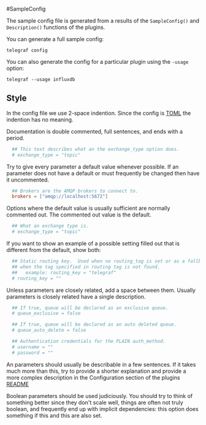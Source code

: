 #SampleConfig

The sample config file is generated from a results of the `SampleConfig()` and
`Description()` functions of the plugins.

You can generate a full sample
config:
```
telegraf config
```

You can also generate the config for a particular plugin using the `-usage`
option:
```
telegraf --usage influxdb
```

## Style

In the config file we use 2-space indention.  Since the config is
[TOML](https://github.com/toml-lang/toml) the indention has no meaning.

Documentation is double commented, full sentences, and ends with a period.
```toml
  ## This text describes what an the exchange_type option does.
  # exchange_type = "topic"
```

Try to give every parameter a default value whenever possible.  If an
parameter does not have a default or must frequently be changed then have it
uncommented.
```toml
  ## Brokers are the AMQP brokers to connect to.
  brokers = ["amqp://localhost:5672"]
```


Options where the default value is usually sufficient are normally commented
out.  The commented out value is the default.
```toml
  ## What an exchange type is.
  # exchange_type = "topic"
```

If you want to show an example of a possible setting filled out that is
different from the default, show both:
```toml
  ## Static routing key.  Used when no routing_tag is set or as a fallback
  ## when the tag specified in routing tag is not found.
  ##   example: routing_key = "telegraf"
  # routing_key = ""
```

Unless parameters are closely related, add a space between them.  Usually
parameters is closely related have a single description.
```toml
  ## If true, queue will be declared as an exclusive queue.
  # queue_exclusive = false

  ## If true, queue will be declared as an auto deleted queue.
  # queue_auto_delete = false

  ## Authentication credentials for the PLAIN auth_method.
  # username = ""
  # password = ""
```

An parameters should usually be describable in a few sentences.  If it takes
much more than this, try to provide a shorter explanation and provide a more
complex description in the Configuration section of the plugins
[README](https://github.com/influxdata/telegraf/blob/master/plugins/inputs/EXAMPLE_README.md)

Boolean parameters should be used judiciously.  You should try to think of
something better since they don't scale well, things are often not truly
boolean, and frequently end up with implicit dependencies: this option does
something if this and this are also set.
